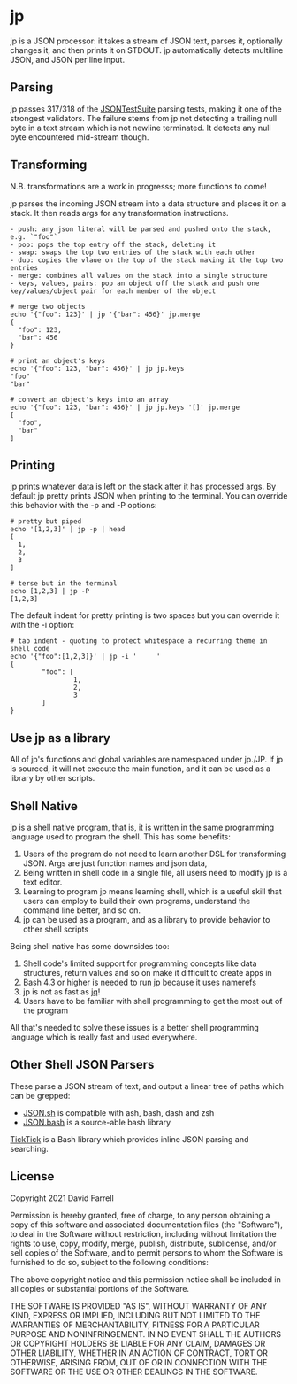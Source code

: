 jp
==
jp is a JSON processor: it takes a stream of JSON text, parses it, optionally changes it, and then prints it on STDOUT. jp automatically detects multiline JSON, and JSON per line input.


Parsing
-------
jp passes 317/318 of the [JSONTestSuite](https://github.com/nst/JSONTestSuite) parsing tests, making it one of the strongest validators. The failure stems from jp not detecting a trailing null byte in a text stream which is not newline terminated. It detects any null byte encountered mid-stream though.


Transforming
------------
N.B. transformations are a work in progresss; more functions to come!

jp parses the incoming JSON stream into a data structure and places it on a stack. It then reads args for any transformation instructions.

    - push: any json literal will be parsed and pushed onto the stack, e.g. `"foo"`
    - pop: pops the top entry off the stack, deleting it
    - swap: swaps the top two entries of the stack with each other
    - dup: copies the vlaue on the top of the stack making it the top two entries
    - merge: combines all values on the stack into a single structure
    - keys, values, pairs: pop an object off the stack and push one key/values/object pair for each member of the object

    # merge two objects
    echo '{"foo": 123}' | jp '{"bar": 456}' jp.merge
    {
      "foo": 123,
      "bar": 456
    }

    # print an object's keys
    echo '{"foo": 123, "bar": 456}' | jp jp.keys
    "foo"
    "bar"

    # convert an object's keys into an array
    echo '{"foo": 123, "bar": 456}' | jp jp.keys '[]' jp.merge
    [
      "foo",
      "bar"
    ]


Printing
--------
jp prints whatever data is left on the stack after it has processed args. By default jp pretty prints JSON when printing to the terminal. You can override this behavior with the  -p and -P options:

    # pretty but piped
    echo '[1,2,3]' | jp -p | head
    [
      1,
      2,
      3
    ]

    # terse but in the terminal
    echo [1,2,3] | jp -P
    [1,2,3]

The default indent for pretty printing is two spaces but you can override it with the -i option:

    # tab indent - quoting to protect whitespace a recurring theme in shell code
    echo '{"foo":[1,2,3]}' | jp -i '     '
    {
            "foo": [
                    1,
                    2,
                    3
            ]
    }

Use jp as a library
-------------------
All of jp's functions and global variables are namespaced under jp./JP. If jp is sourced, it will not execute the main function, and it can be used as a library by other scripts.


Shell Native
------------
jp is a shell native program, that is, it is written in the same programming language used to program the shell. This has some benefits:

1. Users of the program do not need to learn another DSL for transforming JSON. Args are just function names and json data,
2. Being written in shell code in a single file, all users need to modify jp is a text editor.
3. Learning to program jp means learning shell, which is a useful skill that users can employ to build their own programs, understand the command line better, and so on.
4. jp can be used as a program, and as a library to provide behavior to other shell scripts

Being shell native has some downsides too:
1. Shell code's limited support for programming concepts like data structures, return values and so on make it difficult to create apps in
2. Bash 4.3 or higher is needed to run jp because it uses namerefs
3. jp is not as fast as [jq](https://stedolan.github.io/jq/)!
4. Users have to be familiar with shell programming to get the most out of the program

All that's needed to solve these issues is a better shell programming language which is really fast and used everywhere.


Other Shell JSON Parsers
------------------------
These parse a JSON stream of text, and output a linear tree of paths which can be grepped:
* [JSON.sh](https://github.com/dominictarr/JSON.sh/) is compatible with ash, bash, dash and zsh
* [JSON.bash](https://github.com/ingydotnet/git-hub/tree/master/ext/json-bash) is a source-able bash library

[TickTick](https://github.com/kristopolous/TickTick) is a Bash library which provides inline JSON parsing and searching.


License
-------
Copyright 2021 David Farrell

Permission is hereby granted, free of charge, to any person obtaining a copy of this software and associated documentation files (the "Software"), to deal in the Software without restriction, including without limitation the rights to use, copy, modify, merge, publish, distribute, sublicense, and/or sell copies of the Software, and to permit persons to whom the Software is furnished to do so, subject to the following conditions:

The above copyright notice and this permission notice shall be included in all copies or substantial portions of the Software.

THE SOFTWARE IS PROVIDED "AS IS", WITHOUT WARRANTY OF ANY KIND, EXPRESS OR IMPLIED, INCLUDING BUT NOT LIMITED TO THE WARRANTIES OF MERCHANTABILITY, FITNESS FOR A PARTICULAR PURPOSE AND NONINFRINGEMENT. IN NO EVENT SHALL THE AUTHORS OR COPYRIGHT HOLDERS BE LIABLE FOR ANY CLAIM, DAMAGES OR OTHER LIABILITY, WHETHER IN AN ACTION OF CONTRACT, TORT OR OTHERWISE, ARISING FROM, OUT OF OR IN CONNECTION WITH THE SOFTWARE OR THE USE OR OTHER DEALINGS IN THE SOFTWARE.
